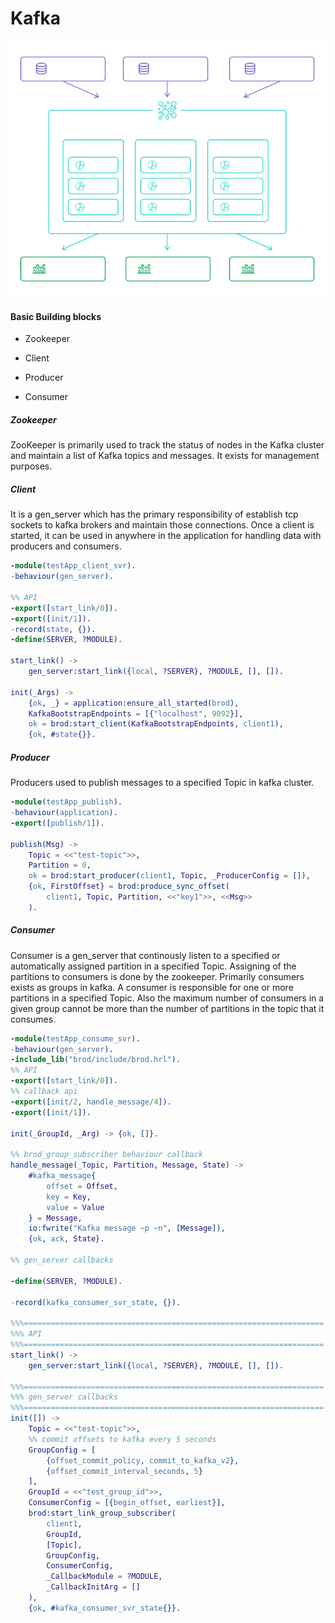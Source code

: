 Kafka
=====

![Kafka Structure](https://github.com/Nims98/Kafka-with-Erlang/blob/master/kafka_struc.png?raw=true)

#### Basic Building blocks

* Zookeeper

* Client

* Producer

* Consumer

##### Zookeeper

ZooKeeper is primarily used to track the status of nodes in the Kafka cluster and maintain a list of Kafka topics and messages. It exists for management purposes.



##### Client

It is a gen_server which has the primary responsibility of establish tcp sockets to kafka brokers and maintain those connections. Once a client is started, it can be used in anywhere in the application for handling data with producers and consumers.



```erlang
-module(testApp_client_svr).
-behaviour(gen_server).

%% API
-export([start_link/0]).
-export([init/1]).
-record(state, {}).
-define(SERVER, ?MODULE).

start_link() ->
    gen_server:start_link({local, ?SERVER}, ?MODULE, [], []).

init(_Args) ->
    {ok, _} = application:ensure_all_started(brod),
    KafkaBootstrapEndpoints = [{"localhost", 9092}],
    ok = brod:start_client(KafkaBootstrapEndpoints, client1),
    {ok, #state{}}.

```



##### Producer

Producers used to publish messages to  a specified Topic in kafka cluster.

```erlang
-module(testApp_publish).
-behaviour(application).
-export([publish/1]).

publish(Msg) ->
    Topic = <<"test-topic">>,
    Partition = 0,
    ok = brod:start_producer(client1, Topic, _ProducerConfig = []),
    {ok, FirstOffset} = brod:produce_sync_offset(
        client1, Topic, Partition, <<"key1">>, <<Msg>>
    ).

```



##### Consumer

Consumer is a gen_server that continously listen to a specified or automatically assigned partition in a specified Topic. Assigning of the partitions to consumers is done by the zookeeper. Primarily consumers exists as groups in kafka. A consumer is responsible for one or more partitions in a specified Topic. Also the maximum number of consumers in a given group cannot be more than the number of partitions in the topic that it consumes.



```erlang
-module(testApp_consume_svr).
-behaviour(gen_server).
-include_lib("brod/include/brod.hrl").
%% API
-export([start_link/0]).
%% callback api
-export([init/2, handle_message/4]).
-export([init/1]).

init(_GroupId, _Arg) -> {ok, []}.

%% brod_group_subscriber behaviour callback
handle_message(_Topic, Partition, Message, State) ->
    #kafka_message{
        offset = Offset,
        key = Key,
        value = Value
    } = Message,
    io:fwrite("Kafka message ~p ~n", [Message]),
    {ok, ack, State}.

%% gen_server callbacks

-define(SERVER, ?MODULE).

-record(kafka_consumer_svr_state, {}).

%%%===================================================================
%%% API
%%%===================================================================
start_link() ->
    gen_server:start_link({local, ?SERVER}, ?MODULE, [], []).

%%%===================================================================
%%% gen_server callbacks
%%%===================================================================
init([]) ->
    Topic = <<"test-topic">>,
    %% commit offsets to kafka every 5 seconds
    GroupConfig = [
        {offset_commit_policy, commit_to_kafka_v2},
        {offset_commit_interval_seconds, 5}
    ],
    GroupId = <<"test_group_id">>,
    ConsumerConfig = [{begin_offset, earliest}],
    brod:start_link_group_subscriber(
        client1,
        GroupId,
        [Topic],
        GroupConfig,
        ConsumerConfig,
        _CallbackModule = ?MODULE,
        _CallbackInitArg = []
    ),
    {ok, #kafka_consumer_svr_state{}}.

```
